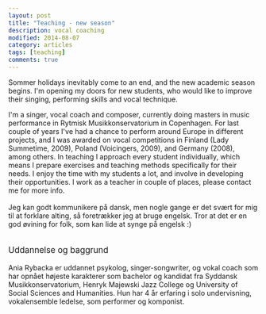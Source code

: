 ```yaml
---
layout: post
title: "Teaching - new season"
description: vocal coaching
modified: 2014-08-07
category: articles
tags: [teaching]
comments: true
---
```

Sommer holidays inevitably come to an end, and the new academic season begins. I'm opening my doors for new students, who would like to improve their singing, performing skills and vocal technique.<br>

I'm a singer, vocal coach and composer, currently doing masters in music performance in Rytmisk Musikkonservatorium in Copenhagen. For last couple of years I've had a chance to perform around Europe in different projects, and I was awarded on vocal competitions in Finland (Lady Summetime, 2009), Poland (Voicingers, 2009), and Germany (2008), among others. In teaching I approach every student individually, which means I prepare exercises and teaching methods specifically for their needs. I enjoy the time with my students a lot, and involve in developing their opportunities.
I work as a teacher in couple of places, please contact me for more info.<br><br>
 Jeg kan godt kommunikere på dansk, men nogle gange er det svært for mig til at forklare alting, så foretrækker jeg at bruge engelsk. Tror at det er en god øvining for folk, som kan lide at synge på engelsk :)
 <br><br><br>
 <big>Uddannelse og baggrund</big><br><br>
 Ania Rybacka er uddannet psykolog, singer-songwriter, og vokal coach som har opnået højeste karakterer som bachelor og kandidat fra Syddansk Musikkonservatorium, Henryk Majewski Jazz College og University of Social Sciences and Humanities.  Hun har 4 år erfaring i solo undervisning, vokalensemble ledelse, som performer og komponist.
